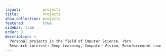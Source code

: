 ```yaml
---
layout:          projects
title:           Projects
show_collection: projects
featured:        true
sidebar: true
order: 3
description: >
  Personal projects in the field of Cmputer Science. <br>
  Research interest: Deep Learning, Computer Vision, Reinforcement Learning.
---
```

